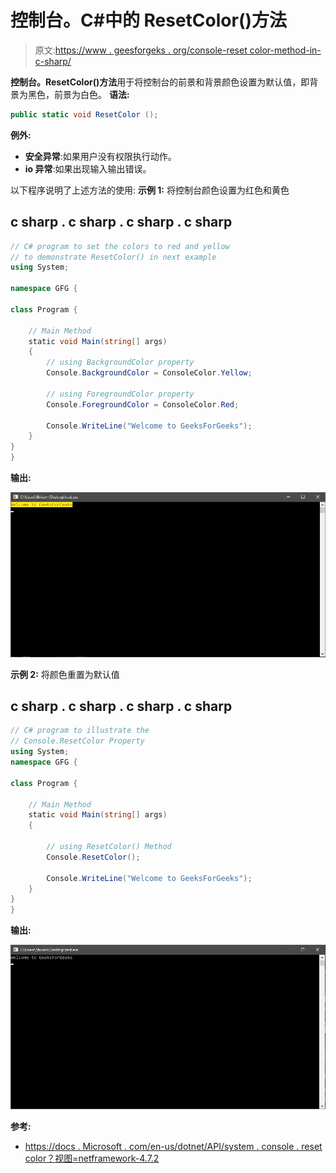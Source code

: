 # 控制台。C#中的 ResetColor()方法

> 原文:[https://www . geesforgeks . org/console-reset color-method-in-c-sharp/](https://www.geeksforgeeks.org/console-resetcolor-method-in-c-sharp/)

**控制台。ResetColor()方法**用于将控制台的前景和背景颜色设置为默认值，即背景为黑色，前景为白色。
**语法:**

```cs
public static void ResetColor ();
```

**例外:**

*   **安全异常**:如果用户没有权限执行动作。
*   **io 异常**:如果出现输入输出错误。

以下程序说明了上述方法的使用:
**示例 1:** 将控制台颜色设置为红色和黄色

## c sharp . c sharp . c sharp . c sharp

```cs
// C# program to set the colors to red and yellow
// to demonstrate ResetColor() in next example
using System;

namespace GFG {

class Program {

    // Main Method
    static void Main(string[] args)
    {
        // using BackgroundColor property
        Console.BackgroundColor = ConsoleColor.Yellow;

        // using ForegroundColor property
        Console.ForegroundColor = ConsoleColor.Red;

        Console.WriteLine("Welcome to GeeksForGeeks");
    }
}
}
```

**输出:**

![](img/821cac3d67909acd7327de65792facf3.png)

**示例 2:** 将颜色重置为默认值

## c sharp . c sharp . c sharp . c sharp

```cs
// C# program to illustrate the
// Console.ResetColor Property
using System;
namespace GFG {

class Program {

    // Main Method
    static void Main(string[] args)
    {

        // using ResetColor() Method
        Console.ResetColor();

        Console.WriteLine("Welcome to GeeksForGeeks");
    }
}
}
```

**输出:**

![](img/2beeb3103271dceac9c55bfac599b81f.png)

**参考:**

*   [https://docs . Microsoft . com/en-us/dotnet/API/system . console . reset color？视图=netframework-4.7.2](https://docs.microsoft.com/en-us/dotnet/api/system.console.resetcolor?view=netframework-4.7.2)